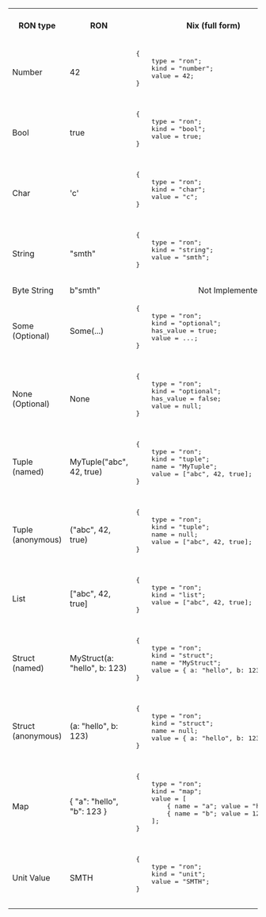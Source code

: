 <table>
    <tr>
        <th>RON type</th>
        <th>RON</th>
        <th>Nix (full form)</th>
        <th>Nix (short form)</th>
    </tr>
    <!-- Number -->
    <tr>
        <td>Number</td>
        <td>42</td>
        <td>
            <pre>
{
    type = "ron";
    kind = "number";
    value = 42;
}
            </pre>
        </td>
        <td>42</td>
    </tr>
    <!-- Bool -->
    <tr>
        <td>Bool</td>
        <td>true</td>
        <td>
            <pre>
{
    type = "ron";
    kind = "bool";
    value = true;
}
            </pre>
        </td>
        <td>true</td>
    </tr>
    <!-- Char -->
    <tr>
        <td>Char</td>
        <td>'c'</td>
        <td>
            <pre>
{
    type = "ron";
    kind = "char";
    value = "c";
}
            </pre>
        </td>
        <td>&empty;</td>
    </tr>
    <!-- String -->
    <tr>
        <td>String</td>
        <td>"smth"</td>
        <td>
            <pre>
{
    type = "ron";
    kind = "string";
    value = "smth";
}
            </pre>
        </td>
        <td>"smth"</td>
    </tr>
    <!-- Byte String -->
    <tr>
        <td>Byte String</td>
        <td>b"smth"</td>
        <td colspan='2' align='center'>Not Implemented</td>
    </tr>
    <!-- Optional -->
    <tr>
        <td>Some (Optional)</td>
        <td>Some(...)</td>
        <td>
            <pre>
{
    type = "ron";
    kind = "optional";
    has&lowbar;value = true;
    value = ...;
}
            </pre>
        </td>
        <td>&empty;</td>
    </tr>
    <tr>
        <td>None (Optional)</td>
        <td>None</td>
        <td>
            <pre>
{
    type = "ron";
    kind = "optional";
    has&lowbar;value = false;
    value = null;
}
            </pre>
        </td>
        <td>&empty;</td>
    </tr>
    <!-- Tuple -->
    <tr>
        <td>Tuple (named)</td>
        <td>MyTuple("abc", 42, true)</td>
        <td>
            <pre>
{
    type = "ron";
    kind = "tuple";
    name = "MyTuple";
    value = ["abc", 42, true];
}
            </pre>
        </td>
        <td>&empty;</td>
    </tr>
    <tr>
        <td>Tuple (anonymous)</td>
        <td>("abc", 42, true)</td>
        <td>
            <pre>
{
    type = "ron";
    kind = "tuple";
    name = null;
    value = ["abc", 42, true];
}
            </pre>
        </td>
        <td>&empty;</td>
    </tr>
    <!-- List -->
    <tr>
        <td>List</td>
        <td>["abc", 42, true]</td>
        <td>
            <pre>
{
    type = "ron";
    kind = "list";
    value = ["abc", 42, true];
}
            </pre>
        </td>
        <td>&empty;</td>
    </tr>
    <!-- Struct -->
    <tr>
        <td>Struct (named)</td>
        <td>MyStruct(a: "hello", b: 123)</td>
        <td>
            <pre>
{
    type = "ron";
    kind = "struct";
    name = "MyStruct";
    value = { a: "hello", b: 123 };
}
            </pre>
        </td>
        <td>&empty;</td>
    </tr>
    <tr>
        <td>Struct (anonymous)</td>
        <td>(a: "hello", b: 123)</td>
        <td>
            <pre>
{
    type = "ron";
    kind = "struct";
    name = null;
    value = { a: "hello", b: 123 };
}
            </pre>
        </td>
        <td>&empty;</td>
    </tr>
    <!-- Map -->
    <tr>
        <td>Map</td>
        <td>{ "a": "hello", "b": 123 }</td>
        <td>
            <pre>
{
    type = "ron";
    kind = "map";
    value = [
        { name = "a"; value = "hello"; }
        { name = "b"; value = 123; }
    ];
}
            </pre>
        </td>
        <td>&empty;</td>
    </tr>
    <!-- Unit Value -->
    <tr>
        <td>Unit Value</td>
        <td>SMTH</td>
        <td>
            <pre>
{
    type = "ron";
    kind = "unit";
    value = "SMTH";
}
            </pre>
        </td>
        <td>&empty;</td>
    </tr>
</table>
